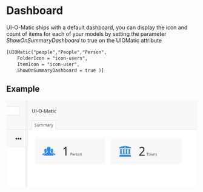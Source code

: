 # Dashboard #

UI-O-Matic ships with a default dashboard, you can display the icon and count of items for each of your models by setting the parameter *ShowOnSummaryDashboard* to true on the UIOMatic attribute

    [UIOMatic("people","People","Person", 
		FolderIcon = "icon-users", 
		ItemIcon = "icon-user",
		ShowOnSummaryDashboard = true )]

## Example ##

![dashboard](img/dashboard.jpg)